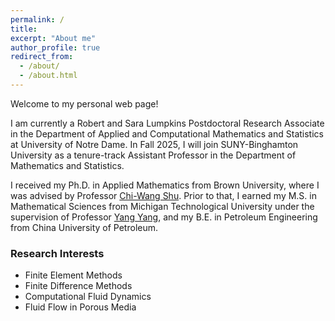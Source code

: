 ```yaml
---
permalink: /
title: 
excerpt: "About me"
author_profile: true
redirect_from: 
  - /about/
  - /about.html
---
```


Welcome to my personal web page!

I am currently a Robert and Sara Lumpkins Postdoctoral Research Associate in the Department of Applied and Computational Mathematics and Statistics at University of Notre Dame. In Fall 2025, I will join SUNY-Binghamton University as a tenure-track Assistant Professor in the Department of Mathematics and Statistics.

I received my Ph.D. in Applied Mathematics from Brown University, where I was advised by Professor <a href="https://www.dam.brown.edu/people/shu/">Chi-Wang Shu</a>. Prior to that, I earned my M.S. in Mathematical Sciences from Michigan Technological University under the supervision of Professor <a href="https://pages.mtu.edu/~yyang7/">Yang Yang</a>, and my B.E. in Petroleum Engineering from China University of Petroleum.

### Research Interests

* Finite Element Methods
* Finite Difference Methods
* Computational Fluid Dynamics
* Fluid Flow in Porous Media
